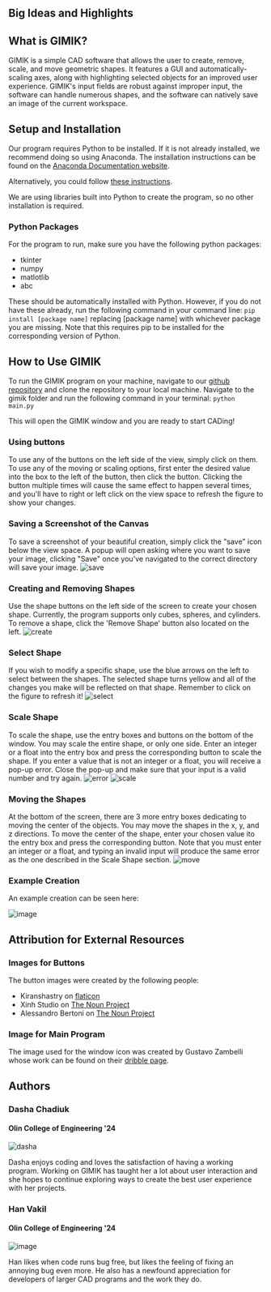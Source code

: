 ## Big Ideas and Highlights

## What is GIMIK?
GIMIK is a simple CAD software that allows the user to create, remove, scale, and move geometric shapes. It features a GUI and automatically-scaling axes, along with highlighting selected objects for an improved user experience. GIMIK's input fields are robust against improper input, the software can handle numerous shapes, and the software can natively save an image of the current workspace.

## Setup and Installation
Our program requires Python to be installed. If it is not already installed, we recommend doing so using Anaconda. The installation instructions can be found on the [Anaconda Documentation website](https://docs.anaconda.com/anaconda/install/).

Alternatively, you could follow [these instructions](https://realpython.com/installing-python/#how-to-install-python-on-linux).

We are using libraries built into Python to create the program, so no other installation is required.

### Python Packages
For the program to run, make sure you have the following python packages:
- tkinter
- numpy
- matlotlib 
- abc 

These should be automatically installed with Python. However, if you do not have these already, run the following command in your command line:
`pip install [package name]` replacing [package name] with whichever package you are missing. Note that this requires pip to be installed for the corresponding version of Python. 

## How to Use GIMIK
To run the GIMIK program on your machine, navigate to our [github repository](https://github.com/olincollege/gimik) and clone the repository to your local machine. Navigate to the gimik folder and run the following command in your terminal: 
`python main.py`

This will open the GIMIK window and you are ready to start CADing! 

### Using buttons
To use any of the buttons on the left side of the view, simply click on them. To use any of the moving or scaling options, first enter the desired value into the box to the left of the button, then click the button. Clicking the button multiple times will cause the same effect to happen several times, and you'll have to right or left click on the view space to refresh the figure to show your changes.

### Saving a Screenshot of the Canvas
To save a screenshot of your beautiful creation, simply click the "save" icon below the view space. A popup will open asking where you want to save your image, clicking "Save" once you've navigated to the correct directory will save your image.
![save](Images/save.gif)

### Creating and Removing Shapes
Use the shape buttons on the left side of the screen to create your chosen shape. Currently, the program supports only cubes, spheres, and cylinders. To remove a shape, click the 'Remove Shape' button also located on the left. 
![create](Images/create_remove_shapes.gif)

### Select Shape
If you wish to modify a specific shape, use the blue arrows on the left to select between the shapes. The selected shape turns yellow and all of the changes you make will be reflected on that shape. Remember to click on the figure to refresh it!
![select](Images/select_shape.gif)

### Scale Shape
To scale the shape, use the entry boxes and buttons on the bottom of the window. You may scale the entire shape, or only one side. Enter an integer or a float into the entry box and press the corresponding button to scale the shape. If you enter a value that is not an integer or a float, you will receive a pop-up error. Close the pop-up and make sure that your input is a valid number and try again.
![error](Images/error.gif)
![scale](Images/scale_side.gif)

### Moving the Shapes
At the bottom of the screen, there are 3 more entry boxes dedicating to moving the center of the objects. You may move the shapes in the x, y, and z directions. To move the center of the shape, enter your chosen value ito the entry box and press the corresponding button. Note that you must enter an integer or a float, and typing an invalid input will produce the same error as the one described in the Scale Shape section. 
![move](Images/move_shapes.gif)

### Example Creation
An example creation can be seen here:

![image](Images/example_creation.png)


## Attribution for External Resources

### Images for Buttons
The button images were created by the following people:
- Kiranshastry on [flaticon](https://www.flaticon.com/authors/kiranshastry)
- Xinh Studio on [The Noun Project](https://thenounproject.com/xinhstudio/)
- Alessandro Bertoni on [The Noun Project](https://thenounproject.com/ilbret/)

### Image for Main Program
The image used for the window icon was created by Gustavo Zambelli whose work can be found on their [dribble page](https://dribbble.com/zamax).

## Authors

### Dasha Chadiuk
#### Olin College of Engineering '24
![dasha](Images/dasha.jpg)

Dasha enjoys coding and loves the satisfaction of having a working program. Working on GIMIK has taught her a lot about user interaction and she hopes to continue exploring ways  to create the best user experience with her projects.

### Han Vakil
#### Olin College of Engineering '24

![image](Images/Han_2.PNG)

Han likes when code runs bug free, but likes the feeling of fixing an annoying bug even more. He also has a newfound appreciation for developers of larger CAD programs and the work they do.
